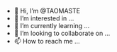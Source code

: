 - 👋 Hi, I’m @TAOMASTE
- 👀 I’m interested in ...
- 🌱 I’m currently learning ...
- 💞️ I’m looking to collaborate on ...
- 📫 How to reach me ...

<!---
TAOMASTE/TAOMASTE is a ✨ special ✨ repository because its `README.md` (this file) appears on your GitHub profile.
You can click the Preview link to take a look at your changes.
--->
